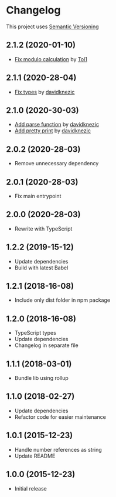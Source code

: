 # Changelog
This project uses [Semantic Versioning](http://semver.org/)

## 2.1.2 (2020-01-10)
- [Fix modulo calculation](https://github.com/nruotsal/node-iso11649/pull/180) by [Tol1](https://github.com/Tol1)

## 2.1.1 (2020-28-04)
- [Fix types](https://github.com/nruotsal/node-iso11649/pull/170) by [davidknezic](https://github.com/davidknezic)

## 2.1.0 (2020-30-03)
- [Add parse function](https://github.com/nruotsal/node-iso11649/pull/150) by [davidknezic](https://github.com/davidknezic)
- [Add pretty print](https://github.com/nruotsal/node-iso11649/pull/149) by [davidknezic](https://github.com/davidknezic)

## 2.0.2 (2020-28-03)
- Remove unnecessary dependency

## 2.0.1 (2020-28-03)
- Fix main entrypoint

## 2.0.0 (2020-28-03)
- Rewrite with TypeScript

## 1.2.2 (2019-15-12)
- Update dependencies
- Build with latest Babel

## 1.2.1 (2018-16-08)
- Include only dist folder in npm package

## 1.2.0 (2018-16-08)
- TypeScript types
- Update dependencies
- Changelog in separate file

## 1.1.1 (2018-03-01)
- Bundle lib using rollup

## 1.1.0 (2018-02-27)
- Update dependencies
- Refactor code for easier maintenance

## 1.0.1 (2015-12-23)
- Handle number references as string
- Update README

## 1.0.0 (2015-12-23)
- Initial release
